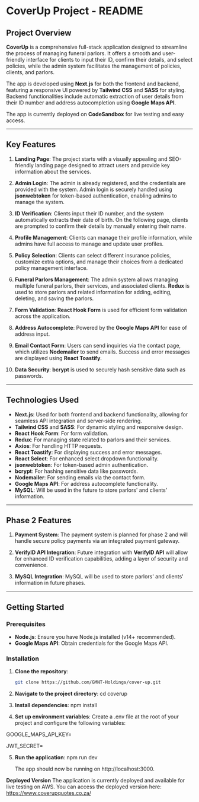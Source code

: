 # CoverUp Project - README

## Project Overview

**CoverUp** is a comprehensive full-stack application designed to streamline the process of managing funeral parlors. It offers a smooth and user-friendly interface for clients to input their ID, confirm their details, and select policies, while the admin system facilitates the management of policies, clients, and parlors.

The app is developed using **Next.js** for both the frontend and backend, featuring a responsive UI powered by **Tailwind CSS** and **SASS** for styling. Backend functionalities include automatic extraction of user details from their ID number and address autocompletion using **Google Maps API**.

The app is currently deployed on **CodeSandbox** for live testing and easy access.

---

## Key Features

1. **Landing Page**: The project starts with a visually appealing and SEO-friendly landing page designed to attract users and provide key information about the services.

2. **Admin Login**: The admin is already registered, and the credentials are provided with the system. Admin login is securely handled using **jsonwebtoken** for token-based authentication, enabling admins to manage the system.

3. **ID Verification**: Clients input their ID number, and the system automatically extracts their date of birth. On the following page, clients are prompted to confirm their details by manually entering their name.

4. **Profile Management**: Clients can manage their profile information, while admins have full access to manage and update user profiles.

5. **Policy Selection**: Clients can select different insurance policies, customize extra options, and manage their choices from a dedicated policy management interface.

6. **Funeral Parlors Management**: The admin system allows managing multiple funeral parlors, their services, and associated clients. **Redux** is used to store parlors and related information for adding, editing, deleting, and saving the parlors.

7. **Form Validation**: **React Hook Form** is used for efficient form validation across the application.

8. **Address Autocomplete**: Powered by the **Google Maps API** for ease of address input.

9. **Email Contact Form**: Users can send inquiries via the contact page, which utilizes **Nodemailer** to send emails. Success and error messages are displayed using **React Toastify**.

10. **Data Security**: **bcrypt** is used to securely hash sensitive data such as passwords.

---

## Technologies Used

- **Next.js**: Used for both frontend and backend functionality, allowing for seamless API integration and server-side rendering.
- **Tailwind CSS** and **SASS**: For dynamic styling and responsive design.
- **React Hook Form**: For form validation.
- **Redux**: For managing state related to parlors and their services.
- **Axios**: For handling HTTP requests.
- **React Toastify**: For displaying success and error messages.
- **React Select**: For enhanced select dropdown functionality.
- **jsonwebtoken**: For token-based admin authentication.
- **bcrypt**: For hashing sensitive data like passwords.
- **Nodemailer**: For sending emails via the contact form.
- **Google Maps API**: For address autocomplete functionality.
- **MySQL**: Will be used in the future to store parlors' and clients' information.

---

## Phase 2 Features

1. **Payment System**: The payment system is planned for phase 2 and will handle secure policy payments via an integrated payment gateway.

2. **VerifyID API Integration**: Future integration with **VerifyID API** will allow for enhanced ID verification capabilities, adding a layer of security and convenience.

3. **MySQL Integration**: MySQL will be used to store parlors' and clients' information in future phases.

---

## Getting Started

### Prerequisites

- **Node.js**: Ensure you have Node.js installed (v14+ recommended).
- **Google Maps API**: Obtain credentials for the Google Maps API.

### Installation

1. **Clone the repository**:

   ```bash
   git clone https://github.com/GMNT-Holdings/cover-up.git

   ```

2. **Navigate to the project directory**:
   cd coverup

3. **Install dependencies**:
   npm install

4. **Set up environment variables**:
   Create a .env file at the root of your project and configure the following variables:

GOOGLE_MAPS_API_KEY=<your-google-maps-api-key>

JWT_SECRET=<your-secret-key-for-jwt>

5. **Run the application**:
   npm run dev

   The app should now be running on http://localhost:3000.

**Deployed Version**
The application is currently deployed and available for live testing on AWS. You can access the deployed version here: https://www.coverupquotes.co.za/
